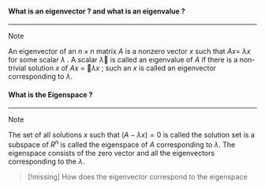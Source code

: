 #### What is an eigenvector ? and what is an eigenvalue ? 
___
> [!note] 
> An eigenvector of an $n\times n$ matrix $A$ is a nonzero vector $x$ such that $Ax =$ $\lambda x$ for some scalar $\lambda$ . A scalar $\lambda$ is called an eigenvalue of $A$ if there is a non-trivial solution $x$ of $Ax$ =  $\lambda x$ ; such an $x$ is called an eigenvector corresponding to $\lambda$. 

#### What is the Eigenspace ? 
___
> [!note] 
> The set of all solutions $x$ such that $(A - \lambda x) = 0$ is  called the solution set is a subspace of $R^n$ is called the $\text{eigenspace}$ of $A$ corresponding to $\lambda$. The $\text{eigenspace}$ consists of the zero vector and all the eigenvectors corresponding to the $\lambda$. 

> [!missing] 
>  How does the $\text{eigenvector}$ correspond to the $\text{eigenspace}$ 



